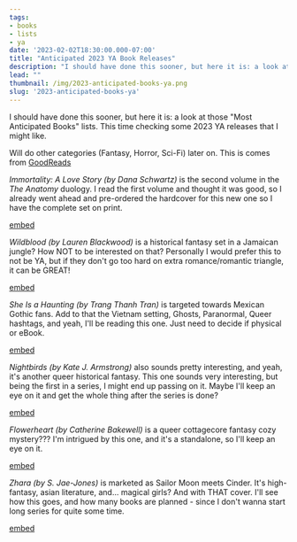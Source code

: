 ```yaml
---
tags:
- books
- lists
- ya
date: '2023-02-02T18:30:00.000-07:00'
title: "Anticipated 2023 YA Book Releases"
description: "I should have done this sooner, but here it is: a look at those 'Most Anticipated Books' lists. This time checking some 2023 YA releases that I might like."
lead: ""
thumbnail: /img/2023-anticipated-books-ya.png
slug: '2023-anticipated-books-ya'
---
```


I should have done this sooner, but here it is: a look at those "Most Anticipated Books" lists. This time checking some 2023 YA releases that I might like. 

Will do other categories (Fantasy, Horror, Sci-Fi) later on. This is comes from [GoodReads](https://www.goodreads.com/blog/show/2510-2023-s-most-anticipated-young-adult-books)

_Immortality: A Love Story (by Dana Schwartz)_ is the second volume in the _The Anatomy_ duology. I read the first volume and thought it was good, so I already went ahead and pre-ordered the hardcover for this new one so I have the complete set on print.

[embed](https://app.thestorygraph.com/books/a725246b-0880-4040-9758-2652fba09cf2)

_Wildblood (by Lauren Blackwood)_ is a historical fantasy set in a Jamaican jungle? How NOT to be interested on that? Personally I would prefer this to not be YA, but if they don't go too hard on extra romance/romantic triangle, it can be GREAT!

[embed](https://app.thestorygraph.com/books/92f12802-31f8-4b8f-8264-785906a997c6)

_She Is a Haunting (by Trang Thanh Tran)_ is targeted towards Mexican Gothic fans. Add to that the Vietnam setting, Ghosts, Paranormal, Queer hashtags, and yeah, I'll be reading this one. Just need to decide if physical or eBook.

[embed](https://trangthanhtran.com/book/she-is-a-haunting/)

_Nightbirds (by Kate J. Armstrong)_ also sounds pretty interesting, and yeah, it's another queer historical fantasy. This one sounds very interesting, but being the first in a series, I might end up passing on it. Maybe I'll keep an eye on it and get the whole thing after the series is done?

[embed](https://app.thestorygraph.com/books/9ae3469f-6fba-40f4-94f3-74194191e9de)

_Flowerheart (by Catherine Bakewell)_ is a queer cottagecore fantasy cozy mystery??? I'm  intrigued by this one, and it's a standalone, so I'll keep an eye on it.

[embed](https://app.thestorygraph.com/books/a7dfc767-b846-4cbd-8f5e-8a3d4d14cb0c)

_Zhara (by S. Jae-Jones)_ is marketed as Sailor Moon meets Cinder. It's high-fantasy, asian literature, and... magical girls? And with THAT cover. I'll see how this goes, and how many books are planned - since I don't wanna start long series for quite some time.

[embed](https://app.thestorygraph.com/books/016272b6-6f68-419f-8799-dbc48ce54a02)
